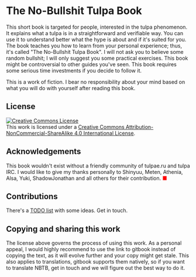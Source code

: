 # The No-Bullshit Tulpa Book

This short book is targeted for people, interested in the tulpa phenomenon. It explains what a tulpa is in a straightforward and verifiable way. You can use it to understand better what the hype is about and if it's suited for you. The book teaches you how to learn from your personal experience; thus, it's called "The No-Bullshit Tulpa Book". I will not ask you to believe some random bullshit; I will only suggest you some practical exercises. This book might be controversial to other guides you've seen. This book requires some serious time investments if you decide to follow it.

This is a work of fiction. I bear no responsibility about your mind based on what you will do with yourself after reading this book.

## License

<a rel="license" href="http://creativecommons.org/licenses/by-nc-sa/4.0/"><img alt="Creative Commons License" style="border-width:0" src="https://i.creativecommons.org/l/by-nc-sa/4.0/88x31.png" /></a><br />This work is licensed under a <a rel="license" href="http://creativecommons.org/licenses/by-nc-sa/4.0/">Creative Commons Attribution-NonCommercial-ShareAlike 4.0 International License</a>.

## Acknowledgements

This book wouldn't exist without a friendly community of tulpae.ru and tulpa IRC. I would like to give my thanks personally to Shinyuu, Meten, Athenia, Alsa, Yuki, ShadowJonathan and all others for their contribution. <font color="red">&#x25a0;</font>

## Contributions

There's a [TODO list](TODO.todo) with some ideas. Get in touch.

## Copying and sharing this work

The license above governs the process of using this work. As a personal appeal, I would highly recommend to use the link to gitbook instead of copying the text, as it will evolve further and your copy might get stale. This also applies to translations, gitbook supports them natively, so if you want to translate NBTB, get in touch and we will figure out the best way to do it.
